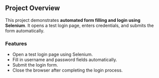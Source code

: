 ## Project Overview

This project demonstrates **automated form filling and login using Selenium**. It opens a test login page, enters credentials, and submits the form automatically.

### Features

- Open a test login page using Selenium.
- Fill in username and password fields automatically.
- Submit the login form.
- Close the browser after completing the login process.
